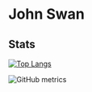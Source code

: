 # John Swan



## Stats

[![Top Langs](https://github-readme-stats.vercel.app/api/top-langs/?username=JohnESwan3)](https://github.com/anuraghazra/github-readme-stats)  

![GitHub metrics](https://metrics.lecoq.io/JohnESwan3)  
